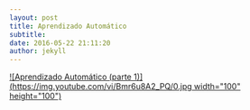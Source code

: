 ```yaml
---
layout: post
title: Aprendizado Automático
subtitle: 
date: 2016-05-22 21:11:20
author: jekyll
---
```


[![Aprendizado Automático (parte 1)](https://img.youtube.com/vi/Bmr6u8A2_PQ/0.jpg width="100" height="100")](https://www.youtube.com/watch?v=Bmr6u8A2_PQ "Aprendizado Automático (parte 1) - Clique para assistir!")
